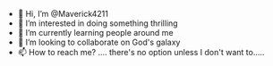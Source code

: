 - 👋 Hi, I’m @Maverick4211
- 👀 I’m interested in doing something thrilling 
- 🌱 I’m currently learning people around me
- 💞️ I’m looking to collaborate on God's galaxy
- 📫 How to reach me? .... there's no option unless I don't want to.....

<!---
Maverick4211/Maverick4211 is a ✨ special ✨ repository because its `myself.md` (this file) appears on your GitHub profile.
You can click the Preview link to take a look at your changes.
--->
